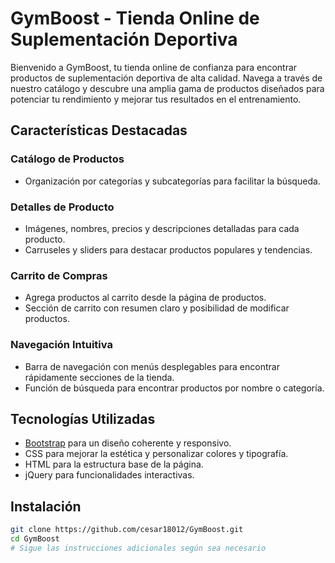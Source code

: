 # GymBoost - Tienda Online de Suplementación Deportiva

Bienvenido a GymBoost, tu tienda online de confianza para encontrar productos de suplementación deportiva de alta calidad. Navega a través de nuestro catálogo y descubre una amplia gama de productos diseñados para potenciar tu rendimiento y mejorar tus resultados en el entrenamiento.

## Características Destacadas

### Catálogo de Productos

- Organización por categorías y subcategorías para facilitar la búsqueda.
  
### Detalles de Producto

- Imágenes, nombres, precios y descripciones detalladas para cada producto.
- Carruseles y sliders para destacar productos populares y tendencias.

### Carrito de Compras

- Agrega productos al carrito desde la página de productos.
- Sección de carrito con resumen claro y posibilidad de modificar productos.

### Navegación Intuitiva

- Barra de navegación con menús desplegables para encontrar rápidamente secciones de la tienda.
- Función de búsqueda para encontrar productos por nombre o categoría.

## Tecnologías Utilizadas

- [Bootstrap](https://getbootstrap.com/) para un diseño coherente y responsivo.
- CSS para mejorar la estética y personalizar colores y tipografía.
- HTML para la estructura base de la página.
- jQuery para funcionalidades interactivas.

## Instalación

```bash
git clone https://github.com/cesar18012/GymBoost.git
cd GymBoost
# Sigue las instrucciones adicionales según sea necesario
